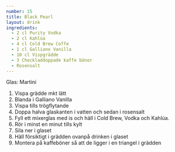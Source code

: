 ```yaml
---
number: 15
title: Black Pearl 
layout: drink
ingredients: 
  - 2 cl Purity Vodka 
  - 2 cl Kahlúa  
  - 4 cl Cold Brew Coffe 
  - 1 cl Galliano Vanilla
  - 10 cl Vispgrädde  
  - 3 Chockladdoppade kaffe bönor  
  - Rosensalt
---
```



Glas: Martini

1) Vispa grädde mkt lätt  
2) Blanda i Galliano Vanilla  
3) Vispa tills trögflytande  
4) Doppa halva glaskanten i vatten och sedan i rosensalt  
5) Fyll ett mixerglas med is och häll i Cold Brew, Vodka och Kahlúa.  
6) Rör i minst en  minut tills kylt  
7) Sila ner i glaset  
8) Häll försiktigt i grädden ovanpå drinken i glaset  
9) Montera på kaffeböner så att de ligger i en triangel i grädden  
